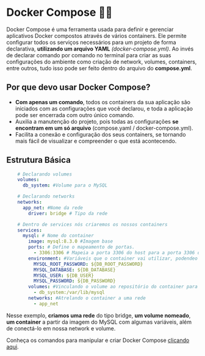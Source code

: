 # Docker Compose 🧩🎵

Docker Compose é uma ferramenta usada para definir e gerenciar aplicativos Docker compostos através de vários containers. Ele permite configurar todos os serviços necessários para um projeto de forma declarativa, **utilizando um arquivo YAML** _(docker-compose.yml)_. Ao invés de declarar comando por comando no terminal para criar as suas configurações do ambiente como criação de network, volumes, containers, entre outros, tudo isso pode ser feito dentro do arquivo do **compose.yml**.

## Por que devo usar Docker Compose?
- **Com apenas um comando**, todos os containers da sua aplicação são iniciados com as configurações que você declarou, e toda a aplicação pode ser encerrada com outro único comando.
- Auxilia a manutenção do projeto, pois todas as configurações **se encontram em um só arquivo** (compose.yaml / docker-compose.yml).
- Facilita a conexão e configuração dos seus containers, se tornando mais fácil de visualizar e compreender o que está acontecendo.

## Estrutura Básica
```yaml
    # Declarando volumes
    volumes:
      db_system: #Volume para o MySQL

    # Declarando networks
    networks:
      app_net: #Nome da rede
        driver: bridge # Tipo da rede

    # Dentro de services nós criaremos os nossos containers
    services:
      mysql: # Nome do container
        image: mysql:8.3.0 #Imagem base
        ports: # Define o mapeamento de portas. 
          - 3306:3306 # Mapeia a porta 3306 do host para a porta 3306 do contêiner.
        environment: #Variáveis que o container vai utilizar, podendeo ser passado diretamente ou capturar a partir de um arquivo .env
          MYSQL_ROOT_PASSWORD: ${DB_ROOT_PASSWORD}
          MYSQL_DATABASE: ${DB_DATABASE}
          MYSQL_USER: ${DB_USER}
          MYSQL_PASSWORD: ${DB_PASSWORD}
        volumes: #Vinculando o volume ao repositório do container para persistência de dados
          - db_system:/var/lib/mysql
        networks: #Atrelando o container a uma rede
          - app_net
```

Nesse exemplo, **criamos uma rede** do tipo bridge, **um volume nomeado**, **um container** a partir da imagem do MySQL com algumas variáveis, além de conectá-lo em nossa network e volume.

Conheça os comandos para manipular e criar Docker Compose [clicando aqui](./commands.md).
